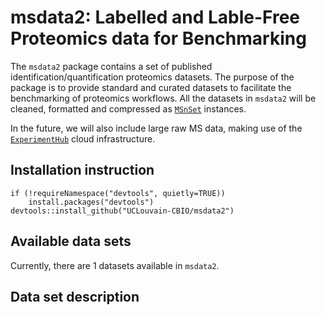 # msdata2: Labelled and Lable-Free Proteomics data for Benchmarking  

The `msdata2` package contains a set of published identification/quantification proteomics datasets. The purpose of the package is to provide standard and curated datasets to facilitate the benchmarking of proteomics workflows. All the datasets in `msdata2` will be cleaned, formatted and compressed as [`MSnSet`](https://www.rdocumentation.org/packages/MSnbase/versions/1.20.7/topics/MSnSet-class) instances.  

In the future, we will also include large raw MS data, making use of the [`ExperimentHub`](http://bioconductor.org/packages/release/bioc/html/ExperimentHub.html) cloud infrastructure.  

## Installation instruction  

```
if (!requireNamespace("devtools", quietly=TRUE))
    install.packages("devtools")
devtools::install_github("UCLouvain-CBIO/msdata2")
```  

## Available data sets  
Currently, there are 1 datasets available in `msdata2`.

## Data set description

